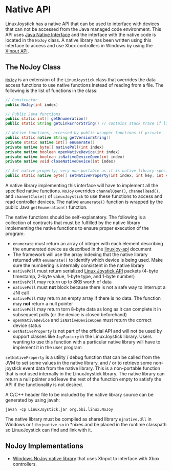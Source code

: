 # Native API

LinuxJoystick has a native API that can be used to interface with devices that can not be accessed from the Java managed code environment. This API uses [Java Native Interface](http://docs.oracle.com/javase/7/docs/technotes/guides/jni/) and the interface with the native code is located in the `NoJoy` class. A native library has been written using this interface to access and use Xbox controllers in Windows by using the [XInput API](https://msdn.microsoft.com/en-us/library/windows/desktop/hh405053(v=vs.85).aspx).

## The NoJoy Class

[`NoJoy`](LinuxJoystick/src/org/bbi/linuxjoy/NoJoy.java) is an extension of the `LinuxJoystick` class that overrides the data access functions to use native functions instead of reading from a file. The following is the list of functions in the class:

```java
// Constructor
public NoJoy(int index)

// Public Java functions
public static int[] getEnumeration()
public static String getLinkErrorString() // contains stack trace if linking failed

// Native functions, accessed by public wrapper functions if private
public static native String getVersionString()
private static native int[] enumerate()
private native byte[] nativePoll(int index)
private native boolean openNativeDevice(int index)
private native boolean isNativeDeviceOpen(int index)
private native void closeNativeDevice(int index)

// Set native property, very non-portable as it is native library-specific
public static native byte[] setNativeProperty(int index, int key, int value)
```

A native library implementing this interface will have to implement all the specified native functions. `NoJoy` overrides `channelOpen()`, `channelRead()`, and `channelClose()` of `LinuxJoystick` to use these functions to access and read controller devices. The native `enumerate()` function is wrapped by the public Java `getEnumeration()` function.

The native functions should be self-explanatory. The following is a collection of contracts that must be fulfilled by the native library implementing the native functions to ensure proper execution of the program:
- `enumerate` must return an array of integer with each element describing the enumerated device as described in the [linuxjoy-api](linuxjoy-api.md) document
- The framework will use the array indexing that the native library returned with `enumerate()` to identify which device is being used. Make sure the numbering is internally consistent in the native library
- `nativePoll` must return serialized [Linux Joystick API](https://www.kernel.org/doc/Documentation/input/joystick-api.txt) packets (4-byte timestamp, 2-byte value, 1-byte type, and 1-byte number)
- `nativePoll` may return up to 8KB worth of data
- `nativePoll` must **not** block because there is not a safe way to interrupt a JNI call
- `nativePoll` may return an empty array if there is no data. The function may **not** return a null pointer
- `nativePoll` may return torn 8-byte data as long as it can complete it in subsequent polls (or the device is closed beforehand)
- `openNativeDevice` and `isNativeDeviceOpen` must return the correct device status
- `setNativeProperty` is not part of the official API and will not be used by support classes like `JoyFactory` in the LinuxJoystick library. Users wanting to use this function with a particular native library will have to implement it in the user program

`setNativeProperty` is a utility / debug function that can be called from the JVM to set some values in the native library, and / or to retrieve some non-joystick event data from the native library. This is a non-portable function that is not used internally in the LinuxJoystick library. The native library can return a null pointer and leave the rest of the function empty to satisfy the API if the functionality is not desired.

A C/C++ header file to be included by the native library source can be generated by using javah:

```
javah -cp LinuxJoystick.jar org.bbi.linux.NoJoy
```

The native library must be compiled as shared library `njnative.dll` in Windows or `libnjnative.so` in *nixes and be placed in the runtime classpath so LinuxJoystick can find and link with it.

## NoJoy Implementations

- [Windows NoJoy native library](windows.md) that uses XInput to interface with Xbox controllers.
